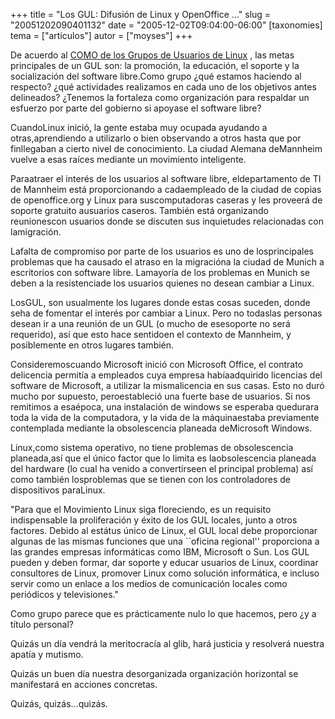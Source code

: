 +++
title = "Los GUL: Difusión de Linux y OpenOffice ..."
slug = "20051202090401132"
date = "2005-12-02T09:04:00-06:00"
[taxonomies]
tema = ["articulos"]
autor = ["moyses"]
+++

De acuerdo al [COMO de los Grupos de Usuarios de
Linux](http://www.linuxlsc.cl/documentos/GUL-COMO/Grupo-Usuarios-COMO.html)
, las metas principales de un GUL son: la promoción, la educación, el
soporte y la socialización del software libre.Como grupo ¿qué estamos
haciendo al respecto? ¿qué actividades realizamos en cada uno de los
objetivos antes delineados? ¿Tenemos la fortaleza como organización para
respaldar un esfuerzo por parte del gobierno si apoyase el software
libre?

<!-- more -->
CuandoLinux inició, la gente estaba muy ocupada ayudando a
otras,aprendiendo a utilizarlo o bien observando a otros hasta que por
finllegaban a cierto nivel de conocimiento. La ciudad Alemana deMannheim
vuelve a esas raíces mediante un movimiento inteligente.

Paraatraer el interés de los usuarios al software libre, eldepartamento
de TI de Mannheim está proporcionando a cadaempleado de la ciudad de
copias de openoffice.org y Linux para suscomputadoras caseras y les
proveerá de soporte gratuito ausuarios caseros. También está organizando
reunionescon usuarios donde se discuten sus inquietudes relacionadas con
lamigración.

Lafalta de compromiso por parte de los usuarios es uno de losprincipales
problemas que ha causado el atraso en la migracióna la ciudad de Munich
a escritorios con software libre. Lamayoría de los problemas en Munich
se deben a la resistenciade los usuarios quienes no desean cambiar a
Linux.

LosGUL, son usualmente los lugares donde estas cosas suceden, donde seha
de fomentar el interés por cambiar a Linux. Pero no todaslas personas
desean ir a una reunión de un GUL (o mucho de esesoporte no será
requerido), así que esto hace sentidoen el contexto de Mannheim, y
posiblemente en otros lugares también.

Consideremoscuando Microsoft inició con Microsoft Office, el contrato
delicencia permitía a empleados cuya empresa habíaadquirido licencias
del software de Microsoft, a utilizar la mismalicencia en sus casas.
Esto no duró mucho por supuesto, peroestableció una fuerte base de
usuarios. Si nos remitimos a esaépoca, una instalación de windows se
esperaba quedurara toda la vida de la computadora, y la vida de la
máquinaestaba previamente contemplada mediante la obsolescencia planeada
deMicrosoft Windows.

Linux,como sistema operativo, no tiene problemas de obsolescencia
planeada,así que el único factor que lo limita es laobsolescencia
planeada del hardware (lo cual ha venido a convertirseen el principal
problema) así como también losproblemas que se tienen con los
controladores de dispositivos paraLinux.

"Para que el Movimiento Linux siga floreciendo, es un requisito
indispensable la proliferación y éxito de los GUL locales, junto a otros
factores. Debido al estátus único de Linux, el GUL local debe
proporcionar algunas de las mismas funciones que una \`\`oficina
regional'' proporciona a las grandes empresas informáticas como IBM,
Microsoft o Sun. Los GUL pueden y deben formar, dar soporte y educar
usuarios de Linux, coordinar consultores de Linux, promover Linux como
solución informática, e incluso servir como un enlace a los medios de
comunicación locales como periódicos y televisiones."

Como grupo parece que es prácticamente nulo lo que hacemos, pero ¿y a
título personal?

Quizás un día vendrá la meritocracía al glib, hará justicia y resolverá
nuestra apatía y mutismo.

Quizás un buen día nuestra desorganizada organización horizontal se
manifestará en acciones concretas.

Quizás, quizás...quizás.

